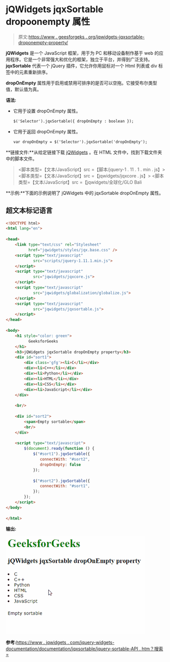 # jQWidgets jqxSortable dropoonempty 属性

> 原文:[https://www . geesforgeks . org/jqwidgets-jqxsortable-droponempty-property/](https://www.geeksforgeeks.org/jqwidgets-jqxsortable-droponempty-property/)

**jQWidgets** 是一个 JavaScript 框架，用于为 PC 和移动设备制作基于 web 的应用程序。它是一个非常强大和优化的框架，独立于平台，并得到广泛支持。 **jqxSortable** 代表一个 jQuery 插件，它允许你用鼠标对一个 Html 列表或 div 标签中的元素重新排序。

**dropOnEmpty** 属性用于启用或禁用可排序的是否可以空拖。它接受布尔类型值，默认值为真。

**语法:**

*   它用于设置 dropOnEmpty 属性。

    ```html
    $('Selector').jqxSortable({ dropOnEmpty : boolean });
    ```

*   它用于返回 dropOnEmpty 属性。

    ```html
    var dropOnEmpty = $('Selector').jqxSortable('dropOnEmpty');
    ```

**链接文件:**从给定链接下载 [jQWidgets](https://www.jqwidgets.com/download/) 。在 HTML 文件中，找到下载文件夹中的脚本文件。

> <link type="”text/css”" rel="”Stylesheet”" href="”jqwidgets/styles/jqx.base.css”">
> <脚本类型=【文本/JavaScript】src =【脚本/jquery-1 . 11 . 1 . min . js】></脚本>
> <脚本类型=【文本/JavaScript】src =【jqwidgets/jqxcore . js】></脚本>
> <脚本类型=【文本/JavaScript】src =【jqwidgets/全球化/GLO Bali

**示例:**下面的示例说明了 jQWidgets 中的 jqxSortable dropOnEmpty 属性。

## 超文本标记语言

```html
<!DOCTYPE html>
<html lang="en">

<head>
    <link type="text/css" rel="Stylesheet" 
          href="jqwidgets/styles/jqx.base.css" />
    <script type="text/javascript" 
            src="scripts/jquery-1.11.1.min.js">
    </script>
    <script type="text/javascript" 
            src="jqwidgets/jqxcore.js">
    </script>
    <script type="text/javascript" 
            src="jqwidgets/globalization/globalize.js">
    </script>
    <script type="text/javascript" 
            src="jqwidgets/jqxsortable.js">
    </script>
</head>

<body>
    <h1 style="color: green">
          GeeksforGeeks 
    </h1>
    <h3>jQWidgets jqxSortable dropOnEmpty property</h3>
    <div id="sort1">
        <div class='gfg'><li>C</li></div>
        <div><li>C++</li></div>
        <div><li>Python</li></div>
        <div><li>HTML</li></div>
        <div><li>CSS</li></div>
        <div><li>JavaScript</li></div>
    </div>  

    <br/>

    <div id="sort2">
        <span>Empty sortable</span>
        <br/>
    </div> 

    <script type="text/javascript">
        $(document).ready(function () {
            $("#sort1").jqxSortable({
               connectWith: "#sort2",
               dropOnEmpty: false
            });

            $("#sort2").jqxSortable({
               connectWith: "#sort1",
            });
        });
    </script>
</body>

</html>
```

**输出:**

![](img/0df1a17f918643c4a7d655391f0f5938.png)

**参考:**[https://www . jqwidgets . com/jquery-widgets-documentation/documentation/jqxsortable/jquery-sortable-API . htm？搜索=](https://www.jqwidgets.com/jquery-widgets-documentation/documentation/jqxsortable/jquery-sortable-api.htm?search=)